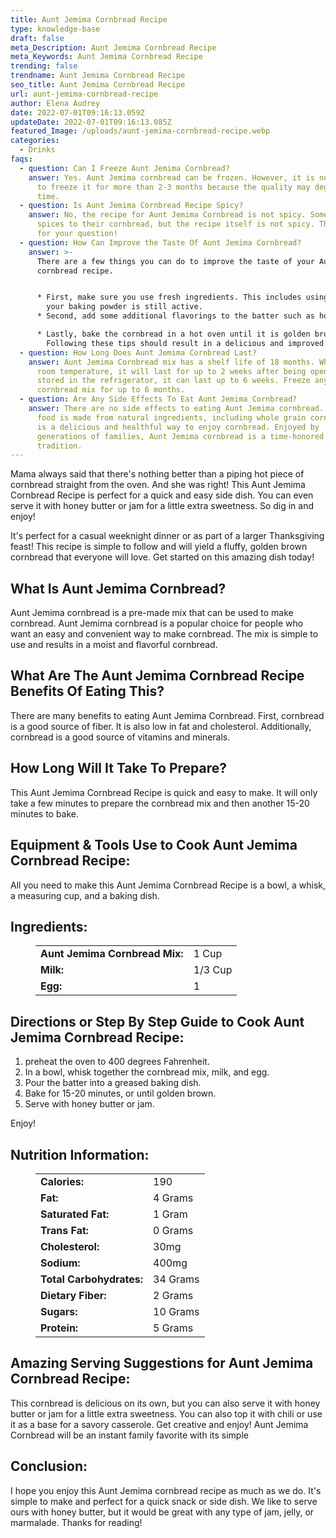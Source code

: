 ```yaml
---
title: Aunt Jemima Cornbread Recipe
type: knowledge-base
draft: false
meta_Description: Aunt Jemima Cornbread Recipe
meta_Keywords: Aunt Jemima Cornbread Recipe
trending: false
trendname: Aunt Jemima Cornbread Recipe
seo_title: Aunt Jemima Cornbread Recipe
url: aunt-jemima-cornbread-recipe
author: Elena Audrey
date: 2022-07-01T09:16:13.059Z
updateDate: 2022-07-01T09:16:13.085Z
featured_Image: /uploads/aunt-jemima-cornbread-recipe.webp
categories:
  - Drinks
faqs:
  - question: Can I Freeze Aunt Jemima Cornbread?
    answer: Yes. Aunt Jemima cornbread can be frozen. However, it is not recommended
      to freeze it for more than 2-3 months because the quality may degrade over
      time.
  - question: Is Aunt Jemima Cornbread Recipe Spicy?
    answer: No, the recipe for Aunt Jemima Cornbread is not spicy. Some people add
      spices to their cornbread, but the recipe itself is not spicy. Thank you
      for your question!
  - question: How Can Improve the Taste Of Aunt Jemima Cornbread?
    answer: >-
      There are a few things you can do to improve the taste of your Aunt Jemima
      cornbread recipe. 


      * First, make sure you use fresh ingredients. This includes using fresh cornmeal and making sure
        your baking powder is still active. 
      * Second, add some additional flavorings to the batter such as honey, sugar, or spices like cinnamon or nutmeg. 

      * Lastly, bake the cornbread in a hot oven until it is golden brown on the outside and  moist on the inside. \
        Following these tips should result in a delicious and improved batch of cornbread!
  - question: How Long Does Aunt Jemima Cornbread Last?
    answer: Aunt Jemima Cornbread mix has a shelf life of 18 months. When stored at
      room temperature, it will last for up to 2 weeks after being opened. If
      stored in the refrigerator, it can last up to 6 weeks. Freeze any unused
      cornbread mix for up to 6 months.
  - question: Are Any Side Effects To Eat Aunt Jemima Cornbread?
    answer: There are no side effects to eating Aunt Jemima cornbread. This popular
      food is made from natural ingredients, including whole grain cornmeal, and
      is a delicious and healthful way to enjoy cornbread. Enjoyed by
      generations of families, Aunt Jemima cornbread is a time-honored
      tradition.
---
```

Mama always said that there's nothing better than a piping hot piece of cornbread straight from the oven. And she was right! This Aunt Jemima Cornbread Recipe is perfect for a quick and easy side dish. You can even serve it with honey butter or jam for a little extra sweetness. So dig in and enjoy!

It's perfect for a casual weeknight dinner or as part of a larger Thanksgiving feast! This recipe is simple to follow and will yield a fluffy, golden brown cornbread that everyone will love. Get started on this amazing dish today!

## **What Is Aunt Jemima Cornbread?**

Aunt Jemima cornbread is a pre-made mix that can be used to make cornbread. Aunt Jemima cornbread is a popular choice for people who want an easy and convenient way to make cornbread. The mix is simple to use and results in a moist and flavorful cornbread.

## **What Are The Aunt Jemima Cornbread Recipe Benefits Of Eating This?**

There are many benefits to eating Aunt Jemima Cornbread. First, cornbread is a good source of fiber. It is also low in fat and cholesterol. Additionally, cornbread is a good source of vitamins and minerals.

## **How Long Will It Take To Prepare?**

This Aunt Jemima Cornbread Recipe is quick and easy to make. It will only take a few minutes to prepare the cornbread mix and then another 15-20 minutes to bake.

## **Equipment & Tools Use to Cook  Aunt Jemima Cornbread Recipe:**

All you need to make this Aunt Jemima Cornbread Recipe is a bowl, a whisk, a measuring cup, and a baking dish.

## **Ingredients:**

<figure class="wp-block-table is-style-stripes">
  <table>
    <tbody>
      <tr>
        <td>
          <strong>Aunt Jemima Cornbread Mix:</strong>
        </td>
        <td>1 Cup</td>
      </tr>
      <tr>
        <td>
          <strong>Milk:</strong>
        </td>
        <td>1/3 Cup</td>
      </tr>
      <tr>
        <td>
          <strong>Egg:</strong>
        </td>
        <td>1</td>
      </tr>      
    </tbody>

</table>
</figure>

## **Directions or Step By Step Guide to Cook  Aunt Jemima Cornbread Recipe:**

1. preheat the oven to 400 degrees Fahrenheit.
2. In a bowl, whisk together the cornbread mix, milk, and egg.
3. Pour the batter into a greased baking dish.
4. Bake for 15-20 minutes, or until golden brown.
5. Serve with honey butter or jam.

Enjoy!

## **Nutrition Information:**

<figure class="wp-block-table is-style-stripes">
  <table>
    <tbody>
      <tr>
        <td>
          <strong>Calories:</strong>
        </td>
        <td>190</td>
      </tr>
      <tr>
        <td>
          <strong>Fat:</strong>
        </td>
        <td>4 Grams</td>
      </tr>
      <tr>
        <td>
          <strong>Saturated Fat:</strong>
        </td>
        <td>1 Gram</td>
      </tr>
      <tr>
        <td>
          <strong>Trans Fat:</strong>
        </td>
        <td>0 Grams</td>
     </tr>
<tr>
        <td>
          <strong>Cholesterol:</strong>
        </td>
        <td>30mg</td>
     </tr>
<tr>
        <td>
          <strong>Sodium:</strong>
        </td>
        <td>400mg</td>
     </tr>
<tr>
        <td>
          <strong>Total Carbohydrates:</strong>
        </td>
        <td>34 Grams</td>
     </tr>
<tr>
        <td>
          <strong>Dietary Fiber:</strong>
        </td>
        <td>2 Grams</td>
     </tr>
<tr>
        <td>
          <strong>Sugars:</strong>
        </td>
        <td>10 Grams</td>
     </tr>
<tr>
        <td>
          <strong>Protein:</strong>
        </td>
        <td>5 Grams</td>
     </tr>
    </tbody>
  </table>
</figure>

## **Amazing Serving Suggestions for  Aunt Jemima Cornbread Recipe:**

This cornbread is delicious on its own, but you can also serve it with honey butter or jam for a little extra sweetness. You can also top it with chili or use it as a base for a savory casserole. Get creative and enjoy!
Aunt Jemima Cornbread will be an instant family favorite with its simple

## **Conclusion:**

I hope you enjoy this Aunt Jemima cornbread recipe as much as we do. It's simple to make and perfect for a quick snack or side dish. We like to serve ours with honey butter, but it would be great with any type of jam, jelly, or marmalade. Thanks for reading!